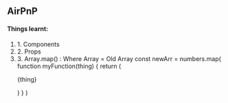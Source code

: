 <h2>AirPnP</h2>
<h4>Things learnt: </h4>
<ol>
    <li>1. Components</li>
    <li>2. Props </li>
    <li>3. Array.map() : Where Array = Old Array 
    <span>const newArr = numbers.map(
        function myFunction(thing) {
            return (<p>{thing}</p>)
        }
    )</span></li>
</ol>